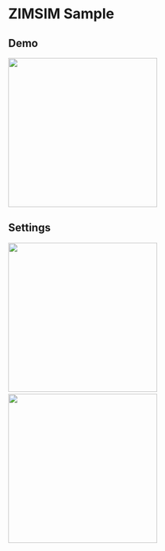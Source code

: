 # ZIMSIM Sample

## Demo
<img width="300" src="https://user-images.githubusercontent.com/59504416/219029889-1a1d1a86-b9d8-4d95-a6e4-db96f9500dec.gif" />

## Settings

<img width="300" src="https://user-images.githubusercontent.com/59504416/218251148-51842818-1d25-4fe7-bfb3-716600bad6c7.PNG" />　<img width="300" src="https://user-images.githubusercontent.com/59504416/218251147-1f7ff7fc-d9d8-482c-9747-2376fb42887a.PNG" />
